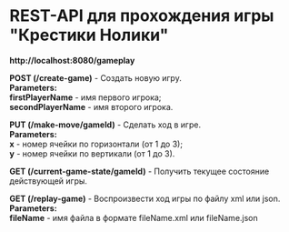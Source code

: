 # REST-API для прохождения игры "Крестики Нолики"

**http://localhost:8080/gameplay**

**POST (/create-game)** - Создать новую игру.     
**Parameters:**  
**firstPlayerName** - имя первого игрока;     
**secondPlayerName** - имя второго игрока.

**PUT (/make-move/gameId)** - Сделать ход в игре.   
**Parameters:**     
**x** - номер ячейки по горизонтали (от 1 до 3);    
**y** - номер ячейки по вертикали (от 1 до 3).
 
**GET (/current-game-state/gameId)** - Получить текущее состояние действующей игры. 

**GET (/replay-game)** - Воспроизвести ход игры по файлу xml или json.  
**Parameters:**  
**fileName** - имя файла в формате fileName.xml или fileName.json 
